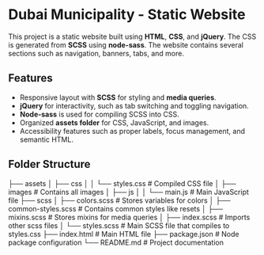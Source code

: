 # Dubai Municipality - Static Website

This project is a static website built using **HTML**, **CSS**, and **jQuery**. The CSS is generated from **SCSS** using **node-sass**. The website contains several sections such as navigation, banners, tabs, and more.

## Features

- Responsive layout with **SCSS** for styling and **media queries**.
- **jQuery** for interactivity, such as tab switching and toggling navigation.
- **Node-sass** is used for compiling SCSS into CSS.
- Organized **assets folder** for CSS, JavaScript, and images.
- Accessibility features such as proper labels, focus management, and semantic HTML.


## Folder Structure
├── assets │ ├── css │ │ └── styles.css # Compiled CSS file │ ├── images # Contains all images │ ├── js │ │ └── main.js # Main JavaScript file ├── scss │ ├── colors.scss # Stores variables for colors │ ├── common-styles.scss # Contains common styles like resets │ ├── mixins.scss # Stores mixins for media queries │ ├── index.scss # Imports other scss files │ └── styles.scss # Main SCSS file that compiles to styles.css ├── index.html # Main HTML file ├── package.json # Node package configuration └── README.md # Project documentation
